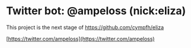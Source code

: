 # Twitter bot: @ampeloss (nick:eliza)

This project is the next stage of https://github.com/cympfh/eliza

[https://twitter.com/ampeloss](https://twitter.com/ampeloss)
